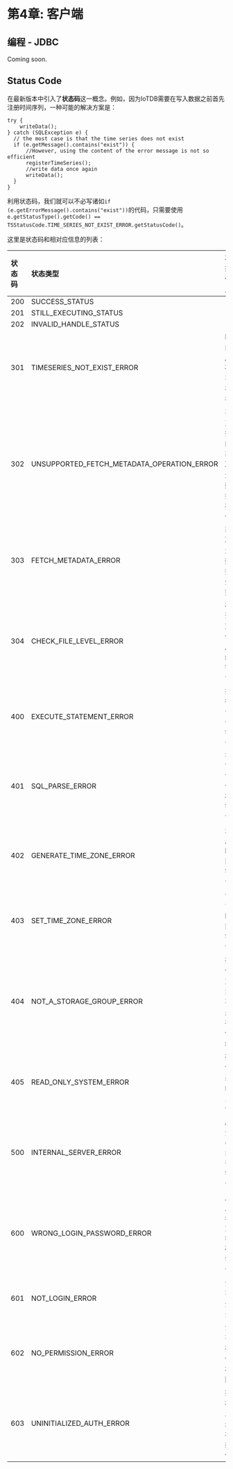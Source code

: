 <!--

    Licensed to the Apache Software Foundation (ASF) under one
    or more contributor license agreements.  See the NOTICE file
    distributed with this work for additional information
    regarding copyright ownership.  The ASF licenses this file
    to you under the Apache License, Version 2.0 (the
    "License"); you may not use this file except in compliance
    with the License.  You may obtain a copy of the License at

        http://www.apache.org/licenses/LICENSE-2.0

    Unless required by applicable law or agreed to in writing,
    software distributed under the License is distributed on an
    "AS IS" BASIS, WITHOUT WARRANTIES OR CONDITIONS OF ANY
    KIND, either express or implied.  See the License for the
    specific language governing permissions and limitations
    under the License.

-->

# 第4章: 客户端

## 编程 - JDBC
Coming soon.


## Status Code

在最新版本中引入了**状态码**这一概念。例如，因为IoTDB需要在写入数据之前首先注册时间序列，一种可能的解决方案是：

```
try {
    writeData();
} catch (SQLException e) {
  // the most case is that the time series does not exist
  if (e.getMessage().contains("exist")) {
      //However, using the content of the error message is not so efficient
      registerTimeSeries();
      //write data once again
      writeData();
  }
}

```

利用状态码，我们就可以不必写诸如`if (e.getErrorMessage().contains("exist"))`的代码，只需要使用`e.getStatusType().getCode() == TSStatusCode.TIME_SERIES_NOT_EXIST_ERROR.getStatusCode()`。

这里是状态码和相对应信息的列表：

|状态码|状态类型|状态信息|
|:---|:---|:---|
|200|SUCCESS_STATUS||
|201|STILL_EXECUTING_STATUS||
|202|INVALID_HANDLE_STATUS||
|301|TIMESERIES_NOT_EXIST_ERROR|时间序列不存在|
|302|UNSUPPORTED_FETCH_METADATA_OPERATION_ERROR|不支持的获取元数据操作|
|303|FETCH_METADATA_ERROR|获取元数据失败|
|304|CHECK_FILE_LEVEL_ERROR|检查文件层级错误|
|400|EXECUTE_STATEMENT_ERROR|执行语句错误|
|401|SQL_PARSE_ERROR|SQL语句分析错误|
|402|GENERATE_TIME_ZONE_ERROR|生成时区错误|
|403|SET_TIME_ZONE_ERROR|设置时区错误|
|404|NOT_A_STORAGE_GROUP_ERROR|操作对象不是存储组|
|405|READ_ONLY_SYSTEM_ERROR|操作系统只读|
|500|INTERNAL_SERVER_ERROR|服务器内部错误|
|600|WRONG_LOGIN_PASSWORD_ERROR|用户名或密码错误|
|601|NOT_LOGIN_ERROR|没有登录|
|602|NO_PERMISSION_ERROR|没有操作权限|
|603|UNINITIALIZED_AUTH_ERROR|授权人未初始化|
